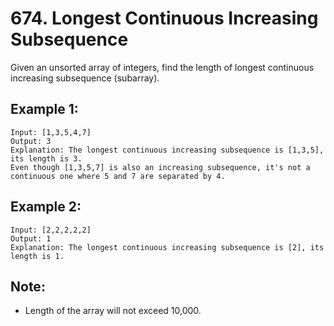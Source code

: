# 674. Longest Continuous Increasing Subsequence

Given an unsorted array of integers, find the length of longest continuous increasing subsequence (subarray).

## Example 1:

```
Input: [1,3,5,4,7]
Output: 3
Explanation: The longest continuous increasing subsequence is [1,3,5], its length is 3. 
Even though [1,3,5,7] is also an increasing subsequence, it's not a continuous one where 5 and 7 are separated by 4. 
```

## Example 2:

```
Input: [2,2,2,2,2]
Output: 1
Explanation: The longest continuous increasing subsequence is [2], its length is 1. 
```

## Note: 

* Length of the array will not exceed 10,000.